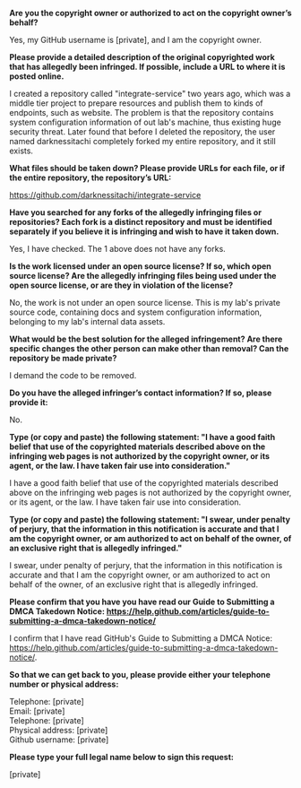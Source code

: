 **Are you the copyright owner or authorized to act on the copyright owner’s behalf?**

Yes, my GitHub username is [private], and I am the copyright owner.

**Please provide a detailed description of the original copyrighted work that has allegedly been infringed. If possible, include a URL to where it is posted online.**

I created a repository called "integrate-service" two years ago, which was a middle tier project to prepare resources and publish them to kinds of endpoints, such as website. The problem is that the repository contains system configuration information of out lab's machine, thus existing huge security threat. Later found that before I deleted the repository, the user named darknessitachi completely forked my entire repository, and it still exists.

**What files should be taken down? Please provide URLs for each file, or if the entire repository, the repository’s URL:**

https://github.com/darknessitachi/integrate-service

**Have you searched for any forks of the allegedly infringing files or repositories? Each fork is a distinct repository and must be identified separately if you believe it is infringing and wish to have it taken down.**

Yes, I have checked. The 1 above does not have any forks.

**Is the work licensed under an open source license? If so, which open source license? Are the allegedly infringing files being used under the open source license, or are they in violation of the license?**

No, the work is not under an open source license. This is my lab's private source code, containing docs and system configuration information, belonging to my lab's internal data assets.

**What would be the best solution for the alleged infringement? Are there specific changes the other person can make other than removal? Can the repository be made private?**

I demand the code to be removed.

**Do you have the alleged infringer’s contact information? If so, please provide it:**

No.

**Type (or copy and paste) the following statement: "I have a good faith belief that use of the copyrighted materials described above on the infringing web pages is not authorized by the copyright owner, or its agent, or the law. I have taken fair use into consideration."**

I have a good faith belief that use of the copyrighted materials described above on the infringing web pages is not authorized by the copyright owner, or its agent, or the law. I have taken fair use into consideration.

**Type (or copy and paste) the following statement: "I swear, under penalty of perjury, that the information in this notification is accurate and that I am the copyright owner, or am authorized to act on behalf of the owner, of an exclusive right that is allegedly infringed."**

I swear, under penalty of perjury, that the information in this notification is accurate and that I am the copyright owner, or am authorized to act on behalf of the owner, of an exclusive right that is allegedly infringed.

**Please confirm that you have you have read our Guide to Submitting a DMCA Takedown Notice: https://help.github.com/articles/guide-to-submitting-a-dmca-takedown-notice/**

I confirm that I have read GitHub's Guide to Submitting a DMCA Notice:
https://help.github.com/articles/guide-to-submitting-a-dmca-takedown-notice/.

**So that we can get back to you, please provide either your telephone number or physical address:**

Telephone: [private]  
Email: [private]  
Telephone: [private]  
Physical address: [private]  
Github username: [private] 

**Please type your full legal name below to sign this request:**

[private]
